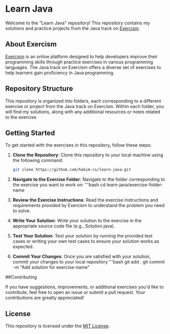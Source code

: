 # Learn Java

Welcome to the "Learn Java" repository! This repository contains my solutions and practice projects from the Java track on [Exercism](https://exercism.org/tracks/java).

## About Exercism

[Exercism](https://exercism.org/) is an online platform designed to help developers improve their programming skills through practice exercises in various programming languages. The Java track on Exercism offers a diverse set of exercises to help learners gain proficiency in Java programming.

## Repository Structure

This repository is organized into folders, each corresponding to a different exercise or project from the Java track on Exercism. Within each folder, you will find my solutions, along with any additional resources or notes related to the exercise.

## Getting Started

To get started with the exercises in this repository, follow these steps:

1. **Clone the Repository**: Clone this repository to your local machine using the following command:
   ```bash
   git clone https://github.com/hakim-cs/learn-java.git


2. **Navigate to the Exercise Folder**: Navigate to the folder corresponding to the exercise you want to work on:
   '''bash
   cd learn-java/exercise-folder-name
4. **Review the Exercise Instructions**: Read the exercise instructions and requirements provided by Exercism to understand the problem you need to solve.

5. **Write Your Solution**: Write your solution to the exercise in the appropriate source code file (e.g., Solution.java).

6. **Test Your Solution**: Test your solution by running the provided test cases or writing your own test cases to ensure your solution works as expected.

7. **Commit Your Changes**: Once you are satisfied with your solution, commit your changes to your local repository
'''bash
    git add .
git commit -m "Add solution for exercise-name"

##Contributing

If you have suggestions, improvements, or additional exercises you'd like to contribute, feel free to open an issue or submit a pull request. Your contributions are greatly appreciated!

## License

This repository is licensed under the [MIT License](https://opensource.org/licenses/MIT).

